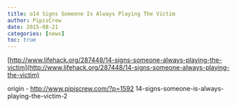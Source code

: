 ```yaml
---
title: o14 Signs Someone Is Always Playing The Victim
author: PipisCrew
date: 2015-08-21
categories: [news]
toc: true
---
```


[http://www.lifehack.org/287448/14-signs-someone-always-playing-the-victim](http://www.lifehack.org/287448/14-signs-someone-always-playing-the-victim)

origin - http://www.pipiscrew.com/?p=1592 14-signs-someone-is-always-playing-the-victim-2